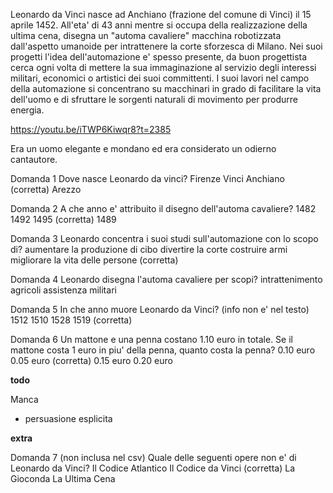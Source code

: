 Leonardo da Vinci nasce ad Anchiano (frazione del comune di Vinci) il 15 aprile 1452.
All'eta' di 43 anni mentre si occupa della realizzazione della ultima cena, disegna un "automa cavaliere" macchina robotizzata dall'aspetto umanoide per intrattenere la corte sforzesca di Milano.
Nei suoi progetti l'idea dell'automazione e' spesso presente, da buon progettista cerca ogni volta di mettere la sua immaginazione al servizio degli interessi militari, economici o artistici dei suoi committenti.
I suoi lavori nel campo della automazione si concentrano su macchinari in grado di facilitare la vita dell'uomo e di sfruttare le sorgenti naturali di movimento per produrre energia.

https://youtu.be/iTWP6Kiwqr8?t=2385

Era un uomo elegante e mondano ed era considerato un odierno cantautore. 



Domanda 1
Dove nasce Leonardo da vinci?
Firenze
Vinci
Anchiano (corretta)
Arezzo

Domanda 2
A che anno e' attribuito il disegno dell'automa cavaliere?
1482
1492
1495 (corretta)
1489

Domanda 3
Leonardo concentra i suoi studi sull'automazione con lo scopo di?
aumentare la produzione di cibo
divertire la corte
costruire armi
migliorare la vita delle persone (corretta)

Domanda 4
Leonardo disegna l'automa cavaliere per scopi?
intrattenimento
agricoli
assistenza
militari

Domanda 5
In che anno muore Leonardo da Vinci? (info non e' nel testo)
1512
1510 
1528
1519 (corretta)

Domanda 6
Un mattone e una penna costano 1.10 euro in totale. Se il mattone costa 1 euro in piu' della penna, quanto costa la penna?
0.10 euro
0.05 euro (corretta)
0.15 euro
0.20 euro 

____________________________todo____________________________

Manca 
- persuasione esplicita


____________________________extra____________________________

Domanda 7 (non inclusa nel csv)
Quale delle seguenti opere non e' di Leonardo da Vinci?
Il Codice Atlantico
Il Codice da Vinci (corretta)
La Gioconda
La Ultima Cena







